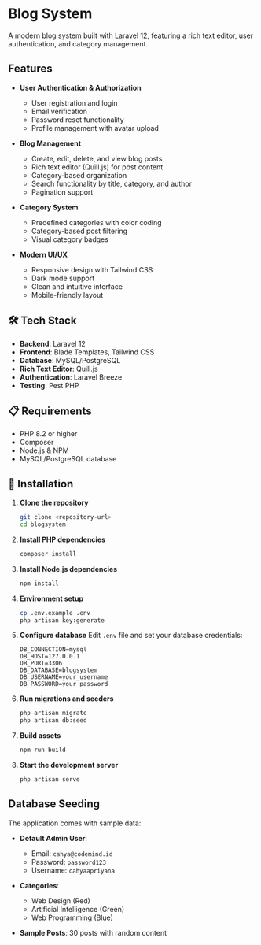 # Blog System

A modern blog system built with Laravel 12, featuring a rich text editor, user authentication, and category management.

## Features

-   **User Authentication & Authorization**

    -   User registration and login
    -   Email verification
    -   Password reset functionality
    -   Profile management with avatar upload

-   **Blog Management**

    -   Create, edit, delete, and view blog posts
    -   Rich text editor (Quill.js) for post content
    -   Category-based organization
    -   Search functionality by title, category, and author
    -   Pagination support

-   **Category System**

    -   Predefined categories with color coding
    -   Category-based post filtering
    -   Visual category badges

-   **Modern UI/UX**
    -   Responsive design with Tailwind CSS
    -   Dark mode support
    -   Clean and intuitive interface
    -   Mobile-friendly layout

## 🛠️ Tech Stack

-   **Backend**: Laravel 12
-   **Frontend**: Blade Templates, Tailwind CSS
-   **Database**: MySQL/PostgreSQL
-   **Rich Text Editor**: Quill.js
-   **Authentication**: Laravel Breeze
-   **Testing**: Pest PHP

## 📋 Requirements

-   PHP 8.2 or higher
-   Composer
-   Node.js & NPM
-   MySQL/PostgreSQL database

## 🚀 Installation

1. **Clone the repository**

    ```bash
    git clone <repository-url>
    cd blogsystem
    ```

2. **Install PHP dependencies**

    ```bash
    composer install
    ```

3. **Install Node.js dependencies**

    ```bash
    npm install
    ```

4. **Environment setup**

    ```bash
    cp .env.example .env
    php artisan key:generate
    ```

5. **Configure database**
   Edit `.env` file and set your database credentials:

    ```env
    DB_CONNECTION=mysql
    DB_HOST=127.0.0.1
    DB_PORT=3306
    DB_DATABASE=blogsystem
    DB_USERNAME=your_username
    DB_PASSWORD=your_password
    ```

6. **Run migrations and seeders**

    ```bash
    php artisan migrate
    php artisan db:seed
    ```

7. **Build assets**

    ```bash
    npm run build
    ```

8. **Start the development server**
    ```bash
    php artisan serve
    ```

## Database Seeding

The application comes with sample data:

-   **Default Admin User**:

    -   Email: `cahya@codemind.id`
    -   Password: `password123`
    -   Username: `cahyaapriyana`

-   **Categories**:

    -   Web Design (Red)
    -   Artificial Intelligence (Green)
    -   Web Programming (Blue)

-   **Sample Posts**: 30 posts with random content
